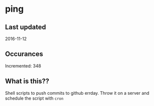# ping

## Last updated
2016-11-12

## Occurances
Incremented: 348

## What is this?? 
Shell scripts to push commits to github errday. Throw it on a server and schedule the script with `cron`
